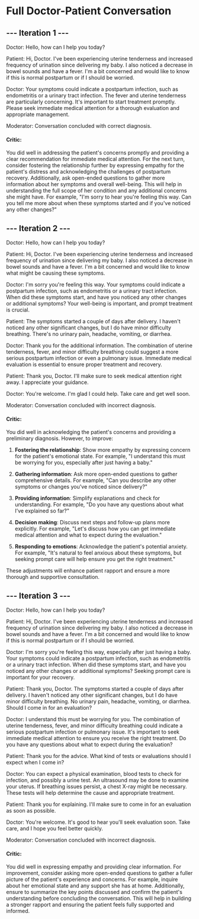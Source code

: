 # Full Doctor-Patient Conversation


 ## --- Iteration 1 ---

Doctor: Hello, how can I help you today? 

Patient: Hi, Doctor. I've been experiencing uterine tenderness and increased frequency of urination since delivering my baby. I also noticed a decrease in bowel sounds and have a fever. I'm a bit concerned and would like to know if this is normal postpartum or if I should be worried.

Doctor: Your symptoms could indicate a postpartum infection, such as endometritis or a urinary tract infection. The fever and uterine tenderness are particularly concerning. It's important to start treatment promptly. Please seek immediate medical attention for a thorough evaluation and appropriate management.

Moderator: Conversation concluded with correct diagnosis.
 #### Critic:
 You did well in addressing the patient's concerns promptly and providing a clear recommendation for immediate medical attention. For the next turn, consider fostering the relationship further by expressing empathy for the patient's distress and acknowledging the challenges of postpartum recovery. Additionally, ask open-ended questions to gather more information about her symptoms and overall well-being. This will help in understanding the full scope of her condition and any additional concerns she might have. For example, "I'm sorry to hear you're feeling this way. Can you tell me more about when these symptoms started and if you've noticed any other changes?"


 ## --- Iteration 2 ---

Doctor: Hello, how can I help you today? 

Patient: Hi, Doctor. I've been experiencing uterine tenderness and increased frequency of urination since delivering my baby. I also noticed a decrease in bowel sounds and have a fever. I'm a bit concerned and would like to know what might be causing these symptoms.

Doctor: I'm sorry you're feeling this way. Your symptoms could indicate a postpartum infection, such as endometritis or a urinary tract infection. When did these symptoms start, and have you noticed any other changes or additional symptoms? Your well-being is important, and prompt treatment is crucial.

Patient: The symptoms started a couple of days after delivery. I haven't noticed any other significant changes, but I do have minor difficulty breathing. There's no urinary pain, headache, vomiting, or diarrhea.

Doctor: Thank you for the additional information. The combination of uterine tenderness, fever, and minor difficulty breathing could suggest a more serious postpartum infection or even a pulmonary issue. Immediate medical evaluation is essential to ensure proper treatment and recovery.

Patient: Thank you, Doctor. I'll make sure to seek medical attention right away. I appreciate your guidance.

Doctor: You're welcome. I'm glad I could help. Take care and get well soon.

Moderator: Conversation concluded with incorrect diagnosis.
 #### Critic:
 You did well in acknowledging the patient's concerns and providing a preliminary diagnosis. However, to improve:

1. **Fostering the relationship**: Show more empathy by expressing concern for the patient's emotional state. For example, "I understand this must be worrying for you, especially after just having a baby."

2. **Gathering information**: Ask more open-ended questions to gather comprehensive details. For example, "Can you describe any other symptoms or changes you've noticed since delivery?"

3. **Providing information**: Simplify explanations and check for understanding. For example, "Do you have any questions about what I’ve explained so far?"

4. **Decision making**: Discuss next steps and follow-up plans more explicitly. For example, "Let's discuss how you can get immediate medical attention and what to expect during the evaluation."

5. **Responding to emotions**: Acknowledge the patient's potential anxiety. For example, "It's natural to feel anxious about these symptoms, but seeking prompt care will help ensure you get the right treatment."

These adjustments will enhance patient rapport and ensure a more thorough and supportive consultation.


 ## --- Iteration 3 ---

Doctor: Hello, how can I help you today? 

Patient: Hi, Doctor. I've been experiencing uterine tenderness and increased frequency of urination since delivering my baby. I also noticed a decrease in bowel sounds and have a fever. I'm a bit concerned and would like to know if this is normal postpartum or if I should be worried.

Doctor: I'm sorry you're feeling this way, especially after just having a baby. Your symptoms could indicate a postpartum infection, such as endometritis or a urinary tract infection. When did these symptoms start, and have you noticed any other changes or additional symptoms? Seeking prompt care is important for your recovery.

Patient: Thank you, Doctor. The symptoms started a couple of days after delivery. I haven't noticed any other significant changes, but I do have minor difficulty breathing. No urinary pain, headache, vomiting, or diarrhea. Should I come in for an evaluation?

Doctor: I understand this must be worrying for you. The combination of uterine tenderness, fever, and minor difficulty breathing could indicate a serious postpartum infection or pulmonary issue. It's important to seek immediate medical attention to ensure you receive the right treatment. Do you have any questions about what to expect during the evaluation?

Patient: Thank you for the advice. What kind of tests or evaluations should I expect when I come in?

Doctor: You can expect a physical examination, blood tests to check for infection, and possibly a urine test. An ultrasound may be done to examine your uterus. If breathing issues persist, a chest X-ray might be necessary. These tests will help determine the cause and appropriate treatment.

Patient: Thank you for explaining. I'll make sure to come in for an evaluation as soon as possible.

Doctor: You're welcome. It's good to hear you'll seek evaluation soon. Take care, and I hope you feel better quickly.

Moderator: Conversation concluded with incorrect diagnosis.
 #### Critic:
 You did well in expressing empathy and providing clear information. For improvement, consider asking more open-ended questions to gather a fuller picture of the patient's experience and concerns. For example, inquire about her emotional state and any support she has at home. Additionally, ensure to summarize the key points discussed and confirm the patient's understanding before concluding the conversation. This will help in building a stronger rapport and ensuring the patient feels fully supported and informed.

